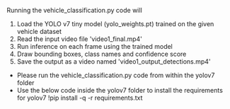 Running the vehicle_classification.py code will
  1) Load the YOLO v7 tiny model (yolo_weights.pt) trained on the given vehicle dataset
  2) Read the input video file 'video1_final.mp4'
  3) Run inference on each frame using the trained model
  4) Draw bounding boxes, class names and confidence score
  5) Save the output as a video named 'video1_output_detections.mp4'

- Please run the vehicle_classification.py code from within the yolov7 folder
- Use the below code inside the yolov7 folder to install the requirements for yolov7 
  !pip install -q -r requirements.txt
